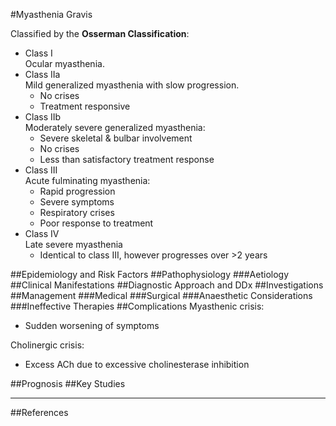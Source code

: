 #Myasthenia Gravis


Classified by the **Osserman Classification**:
* Class I  
Ocular myasthenia.
* Class IIa  
Mild generalized myasthenia with slow progression.
	* No crises
	* Treatment responsive
* Class IIb  
Moderately severe generalized myasthenia:
	* Severe skeletal & bulbar involvement
	* No crises
	* Less than satisfactory treatment response
* Class III  
Acute fulminating myasthenia:
	* Rapid progression
	* Severe symptoms
	* Respiratory crises
	* Poor response to treatment
* Class IV  
Late severe myasthenia
	* Identical to class III, however progresses over >2 years


##Epidemiology and Risk Factors
##Pathophysiology
###Aetiology
##Clinical Manifestations
##Diagnostic Approach and DDx
##Investigations
##Management
###Medical
###Surgical
###Anaesthetic Considerations
###Ineffective Therapies
##Complications
Myasthenic crisis:
* Sudden worsening of symptoms

Cholinergic crisis:
* Excess ACh due to excessive cholinesterase inhibition

##Prognosis
##Key Studies

---
##References